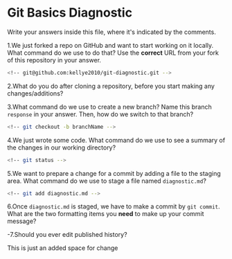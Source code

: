 # Git Basics Diagnostic

Write your answers inside this file, where it's indicated by the comments.

1.We just forked a repo on GitHub and want to start working on it locally.
What command do we use to do that? Use the **correct** URL from your fork of
this repository in your answer.

```sh
<!-- git@github.com:kellye2010/git-diagnostic.git -->
```

2.What do you do after cloning a repository, before you start making any
changes/additions?

<!-- You then change directories to ensure that you are now in the repository you've cloned. You know that you are in the right repository and ready to continue if the repository you are in is now labeled "(master)". Next you create a branch from this repostory (labeled what you need to label the branch as), and "checkout" that newly created branch.  -->

3.What command do we use to create a new branch? Name this branch `response`
    in your answer. Then, how do we switch to that branch?

```sh
<!-- git checkout -b branchName -->
```

4.We just wrote some code. What command do we use to see a summary of the
    changes in our working directory?

```sh
<!-- git status -->
```

5.We want to prepare a change for a commit by adding a file to the staging
    area. What command do we use to stage a file named `diagnostic.md`?

```sh
<!-- git add diagnostic.md -->
```

6.Once `diagnostic.md` is staged, we have to make a commit by `git commit`.
What are the two formatting items you **need** to make up your commit message?

<!-- You need a detailed description (but not the code itself) of the changes you've made and why.-->

-7.Should you ever edit published history?

 <!-- No, the published history is HISTORY for reason to reference past versions. -->
This is just an added space for change
